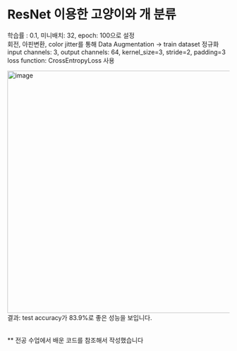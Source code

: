 # ResNet 이용한 고양이와 개 분류

학습률 : 0.1, 미니배치: 32, epoch: 100으로 설정 <br>
회전, 아핀변환, color jitter를 통해 Data Augmentation -> train dataset 정규화 <br>
input channels: 3, output channels: 64, kernel_size=3, stride=2, padding=3 <br>
loss function: CrossEntropyLoss 사용 <br>

<img width="550" alt="image" src="https://github.com/koreaoaz/OAZ_Computer_Vision_2023/assets/108310627/1061be18-8e24-459a-a36e-e7abe06b74fa"> <br>
결과: test accuracy가 83.9%로 좋은 성능을 보입니다.<br>
<br>


** 전공 수업에서 배운 코드를 참조해서 작성했습니다 
